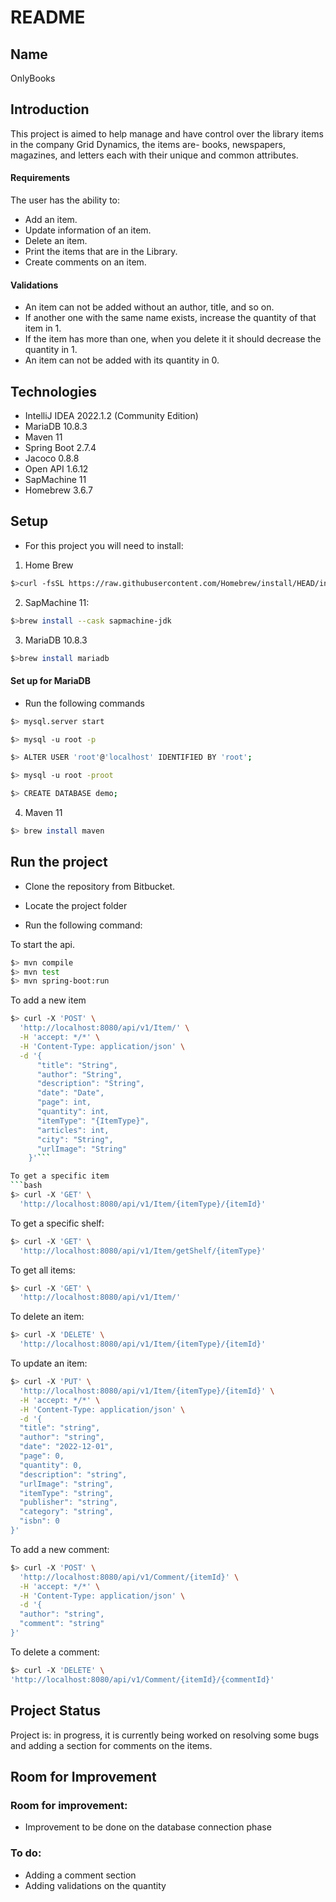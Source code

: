 # README

## Name

OnlyBooks

## Introduction

This project is aimed to help manage and have control over the library items in the company Grid Dynamics, the items
are- books, newspapers, magazines, and letters each with their unique and common attributes.

#### Requirements

The user has the ability to:

* Add an item.
* Update information of an item.
* Delete an item.
* Print the items that are in the Library.
* Create comments on an item.

#### Validations

* An item can not be added without an author, title, and so on.
* If another one with the same name exists, increase the quantity of that item in 1.
* If the item has more than one, when you delete it it should decrease the quantity in 1.
* An item can not be added with its quantity in 0.

## Technologies

* IntelliJ IDEA 2022.1.2 (Community Edition)
* MariaDB 10.8.3
* Maven 11
* Spring Boot 2.7.4
* Jacoco 0.8.8
* Open API 1.6.12
* SapMachine 11
* Homebrew 3.6.7

## Setup

* For this project you will need to install:

1. Home Brew

```bash
$>curl -fsSL https://raw.githubusercontent.com/Homebrew/install/HEAD/install.sh
```

2. SapMachine 11:

```bash
$>brew install --cask sapmachine-jdk
```

3. MariaDB 10.8.3

```bash
$>brew install mariadb
```

#### Set up for MariaDB

* Run the following commands

```bash
$> mysql.server start
```

```bash
$> mysql -u root -p
```

```bash
$> ALTER USER 'root'@'localhost' IDENTIFIED BY 'root';
```

```bash
$> mysql -u root -proot
```

```bash
$> CREATE DATABASE demo;
```

4. Maven 11

```bash
$> brew install maven
```

## Run the project

* Clone the repository from Bitbucket.
* Locate the project folder

* Run the following command:

To start the api.

```bash
$> mvn compile
$> mvn test
$> mvn spring-boot:run
```

To add a new item

```bash
$> curl -X 'POST' \
  'http://localhost:8080/api/v1/Item/' \
  -H 'accept: */*' \
  -H 'Content-Type: application/json' \
  -d '{
      "title": "String",
      "author": "String",
      "description": "String",
      "date": "Date",
      "page": int,
      "quantity": int,
      "itemType": "{ItemType}",
      "articles": int,
      "city": "String",
      "urlImage": "String"
    }'```

To get a specific item
```bash
$> curl -X 'GET' \
  'http://localhost:8080/api/v1/Item/{itemType}/{itemId}'
```

To get a specific shelf:

```bash
$> curl -X 'GET' \
  'http://localhost:8080/api/v1/Item/getShelf/{itemType}' 
```

To get all items:

```bash
$> curl -X 'GET' \
  'http://localhost:8080/api/v1/Item/'
```

To delete an item:

```bash
$> curl -X 'DELETE' \
  'http://localhost:8080/api/v1/Item/{itemType}/{itemId}'
```

To update an item:

```bash
$> curl -X 'PUT' \
  'http://localhost:8080/api/v1/Item/{itemType}/{itemId}' \
  -H 'accept: */*' \
  -H 'Content-Type: application/json' \
  -d '{
  "title": "string",
  "author": "string",
  "date": "2022-12-01",
  "page": 0,
  "quantity": 0,
  "description": "string",
  "urlImage": "string",
  "itemType": "string",
  "publisher": "string",
  "category": "string",
  "isbn": 0
}'
```

To add a new comment:

```bash
$> curl -X 'POST' \
  'http://localhost:8080/api/v1/Comment/{itemId}' \
  -H 'accept: */*' \
  -H 'Content-Type: application/json' \
  -d '{
  "author": "string",
  "comment": "string"
}'
```

To delete a comment:

```bash
$> curl -X 'DELETE' \
'http://localhost:8080/api/v1/Comment/{itemId}/{commentId}'
```

## Project Status

Project is: in progress, it is currently being worked on resolving some bugs and adding a section for comments on the
items.

## Room for Improvement

### Room for improvement:

* Improvement to be done on the database connection phase

### To do:

* Adding a comment section
* Adding validations on the quantity



